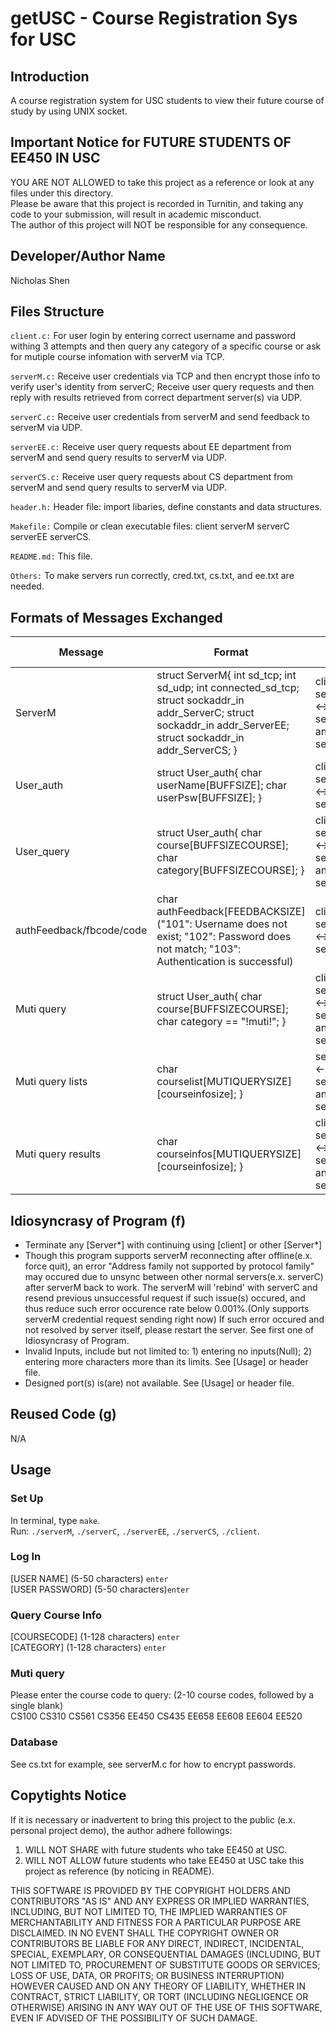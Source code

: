 # getUSC - Course Registration Sys for USC

## Introduction

A course registration system for USC students to view their future course of study by using UNIX socket.


## Important Notice for FUTURE STUDENTS OF EE450 IN USC
YOU ARE NOT ALLOWED to take this project as a reference or look at any files under this directory.\
Please be aware that this project is recorded in Turnitin, and taking any code to your submission, will result in academic misconduct.\
The author of this project will NOT be responsible for any consequence.

## Developer/Author Name

Nicholas Shen

## Files Structure

`client.c:` For user login by entering correct username and password withing 3 attempts and then query any category of a specific course or ask for mutiple course infomation with serverM via TCP.

`serverM.c:` Receive user credentials via TCP and then encrypt those info to verify user's identity from serverC; Receive user query requests and then reply with results retrieved from correct department server(s) via UDP.

`serverC.c:` Receive user credentials from serverM and send feedback to serverM via UDP.

`serverEE.c:` Receive user query requests about EE department from serverM and send query results to serverM via UDP.

`serverCS.c:` Receive user query requests about CS department from serverM and send query results to serverM via UDP.

`header.h:` Header file: import libaries, define constants and data structures.

`Makefile:` Compile or clean executable files: client serverM serverC serverEE serverCS.

`README.md:` This file.

`Others:` To make servers run correctly, cred.txt, cs.txt, and ee.txt are needed.

## Formats of Messages Exchanged

| Message                  | Format                                                                                                                                                               | Who Use?                                     |
| ------------------------ | -------------------------------------------------------------------------------------------------------------------------------------------------------------------- | -------------------------------------------- |
| ServerM                  | struct ServerM{ int sd_tcp; int sd_udp; int connected_sd_tcp; struct sockaddr_in addr_ServerC; struct sockaddr_in addr_ServerEE; struct sockaddr_in addr_ServerCS; } | client <-> serverM <-> serverEE and serverCS |
| User_auth                | struct User_auth{ char userName[BUFFSIZE]; char userPsw[BUFFSIZE]; }                                                                                                 | client <-> serverM <-> serverC               |
| User_query               | struct User_auth{ char course[BUFFSIZECOURSE]; char category[BUFFSIZECOURSE]; }                                                                                      | client <-> serverM <-> serverEE and serverCS |
| authFeedback/fbcode/code | char authFeedback[FEEDBACKSIZE] ("101": Username does not exist; "102": Password does not match; "103": Authentication is successful)                                | client <-> serverM <-> serverC               |
| Muti query               | struct User_auth{ char course[BUFFSIZECOURSE]; char category == "!muti!"; }                                                                                          | client <-> serverM <-> serverEE and serverCS |
| Muti query lists         | char courselist[MUTIQUERYSIZE][courseinfosize]; }                                                                                                                    | serverM <- serverEE and serverCS             |
| Muti query results       | char courseinfos[MUTIQUERYSIZE][courseinfosize]; }                                                                                                                   | client <-> serverM <-> serverEE and serverCS |

## Idiosyncrasy of Program (f)

- Terminate any \[Server\*\] with continuing using \[client\] or other \[Server\*\]
- Though this program supports serverM reconnecting after offline(e.x. force quit), an error "Address family not supported by protocol family" may occured due to unsync between other normal servers(e.x. serverC) after serverM back to work. The serverM will 'rebind' with serverC and resend previous unsuccessful request if such issue(s) occured, and thus reduce such error occurence rate below 0.001%.(Only supports serverM credential request sending right now) If such error occured and not resolved by server itself, please restart the server. See first one of Idiosyncrasy of Program.
- Invalid Inputs, include but not limited to: 1) entering no inputs(Null); 2) entering more characters more than its limits. See [Usage] or header file.
- Designed port(s) is(are) not available. See [Usage] or header file.

## Reused Code (g)

N/A

## Usage

### Set Up
In terminal, type `make`.\
Run: `./serverM`, `./serverC`, `./serverEE`, `./serverCS`, `./client`.

### Log In

[USER NAME] (5-50 characters) `enter`\
[USER PASSWORD] (5-50 characters)`enter`

### Query Course Info

[COURSECODE] (1-128 characters) `enter`\
[CATEGORY] (1-128 characters) `enter`

### Muti query

Please enter the course code to query: (2-10 course codes, followed by a single blank)\
CS100 CS310 CS561 CS356 EE450 CS435 EE658 EE608 EE604 EE520

### Database

See cs.txt for example, see serverM.c for how to encrypt passwords.

## Copytights Notice

If it is necessary or inadvertent to bring this project to the public (e.x. personal project demo), the author adhere followings:

1. WILL NOT SHARE with future students who take EE450 at USC.
2. WILL NOT ALLOW future students who take EE450 at USC take this project as reference (by noticing in README).

THIS SOFTWARE IS PROVIDED BY THE COPYRIGHT HOLDERS AND CONTRIBUTORS
"AS IS" AND ANY EXPRESS OR IMPLIED WARRANTIES, INCLUDING, BUT NOT
LIMITED TO, THE IMPLIED WARRANTIES OF MERCHANTABILITY AND FITNESS FOR
A PARTICULAR PURPOSE ARE DISCLAIMED. IN NO EVENT SHALL THE COPYRIGHT
OWNER OR CONTRIBUTORS BE LIABLE FOR ANY DIRECT, INDIRECT, INCIDENTAL,
SPECIAL, EXEMPLARY, OR CONSEQUENTIAL DAMAGES (INCLUDING, BUT NOT
LIMITED TO, PROCUREMENT OF SUBSTITUTE GOODS OR SERVICES; LOSS OF USE,
DATA, OR PROFITS; OR BUSINESS INTERRUPTION) HOWEVER CAUSED AND ON ANY
THEORY OF LIABILITY, WHETHER IN CONTRACT, STRICT LIABILITY, OR TORT
(INCLUDING NEGLIGENCE OR OTHERWISE) ARISING IN ANY WAY OUT OF THE USE
OF THIS SOFTWARE, EVEN IF ADVISED OF THE POSSIBILITY OF SUCH DAMAGE.
